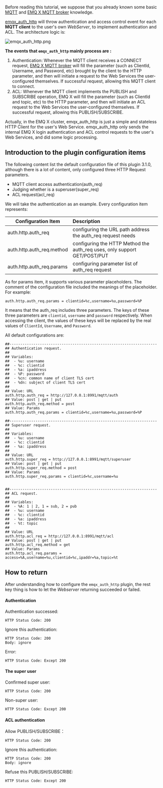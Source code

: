 Before reading this tutorial, we suppose that you already known some basic [MQTT](https://docs.oasis-open.org/mqtt/mqtt/v3.1.1/os/mqtt-v3.1.1-os.html) and [EMQ X MQTT broker](https://www.emqx.com/en) knowledge.



[emqx_auth_http](https://github.com/emqx/emqx-auth-http/) will throw authentication and access control event for each **MQTT client** to the user's own *WebServer*, to implement authentication and ACL. The architecture logic is:

![emqx_auth_http.png](https://static.emqx.net/images/cf59952934faf013fe1b1c5c74c5e01b.png)

**The events that `emqx_auth_http` mainly process are :**

1. Authentication: Whenever the MQTT client receives a CONNECT request, [EMQ X MQTT broker](https://www.emqx.com/en) will fill the parameter (such as ClientId, Username, and Password, etc) brought by the client to the HTTP parameter, and then will initiate a request to the Web Services the user-configured themselves. If successful request, allowing this MQTT client to connect.
2. ACL: Whenever the MQTT client implements the PUBLISH and SUBSCRIBE operation, EMQ X will fill the parameter (such as ClientId and topic, etc) to the HTTP parameter, and then will initiate an ACL request to the Web Services the user-configured themselves. If successful request, allowing this PUBLISH/SUBSCRIBE.

Actually, in the EMQ X cluster, emqx_auth_http is just a simple and stateless HTTP Client for the user's  Web Service. emqx_auth_http only sends the internal EMQ X login authentication and ACL control requests to the user's Web Services, and did some logic processing.

## Introduction to the plugin configuration items

The following content list the default configuration file of this plugin 3.1.0, although  there is a lot of content, only configured three HTTP Request parameters. 

- MQTT client access authentication(auth_req)
- Judging whether is a superuser(super_req)
- ACL request(acl_req)

We will take the authentication as an example. Every configuration item represents:

| Configuration Item        | Description                                                  |
| ------------------------- | :----------------------------------------------------------- |
| auth.http.auth_req        | configuring the URL path address the auth_req request needs  |
| auth.http.auth_req.method | configuring the HTTP Method the auth_req uses,  only support GET/POST/PUT |
| auth.http.auth_req.params | configuring parameter list of auth_req request               |

As for params item, it supports various parameter placeholders. The comment of the configuration file included the meanings of the placeholder. For example:  

```shell
auth.http.auth_req.params = clientid=%c,username=%u,password=%P
```

It means that the auth_req includes three parameters. The keys of these three parameters are `clientid`,  `username` and `password` respectively. When accessing the client, the values of these keys will be replaced by the real values of `ClientId`,  `Username`, and  `Password`.



All default configurations are:

```shell
##--------------------------------------------------------------------
## Authentication request.
##
## Variables:
##  - %u: username
##  - %c: clientid
##  - %a: ipaddress
##  - %P: password
##  - %cn: common name of client TLS cert
##  - %dn: subject of client TLS cert
##
## Value: URL
auth.http.auth_req = http://127.0.0.1:8991/mqtt/auth
## Value: post | get | put
auth.http.auth_req.method = post
## Value: Params
auth.http.auth_req.params = clientid=%c,username=%u,password=%P

##--------------------------------------------------------------------
## Superuser request.
##
## Variables:
##  - %u: username
##  - %c: clientid
##  - %a: ipaddress
##
## Value: URL
auth.http.super_req = http://127.0.0.1:8991/mqtt/superuser
## Value: post | get | put
auth.http.super_req.method = post
## Value: Params
auth.http.super_req.params = clientid=%c,username=%u


##--------------------------------------------------------------------
## ACL request.
##
## Variables:
##  - %A: 1 | 2, 1 = sub, 2 = pub
##  - %u: username
##  - %c: clientid
##  - %a: ipaddress
##  - %t: topic
##
## Value: URL
auth.http.acl_req = http://127.0.0.1:8991/mqtt/acl
## Value: post | get | put
auth.http.acl_req.method = get
## Value: Params
auth.http.acl_req.params = access=%A,username=%u,clientid=%c,ipaddr=%a,topic=%t
```



## How to return 

After understanding how to configure the `emqx_auth_http` plugin, the rest key thing is how to let the *Webserver* returning succeeded or failed. 

#### Authentication

Authentication successed:

```
HTTP Status Code: 200
```

Ignore this authentication:

```
HTTP Status Code: 200
Body: ignore
```

Error:

```
HTTP Status Code: Except 200
```

#### The super user

Confirmed super user:

```
HTTP Status Code: 200
```

Non-super user:

```
HTTP Status Code: Except 200
```

#### ACL authentication

Allow PUBLISH/SUBSCRIBE：

```
HTTP Status Code: 200
```

Ignore this authentication: 

```
HTTP Status Code: 200
Body: ignore
```

Refuse this PUBLISH/SUBSCRIBE:

```
HTTP Status Code: Except 200
```
